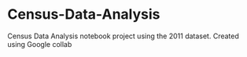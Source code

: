 # Census-Data-Analysis
Census Data Analysis notebook project using the 2011 dataset. Created using Google collab
